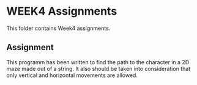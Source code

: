 # WEEK4 Assignments
  This folder contains Week4 assignments.
## Assignment

  This programm has been written to find the path to the character in a 2D maze made out of a string. It also should be taken into consideration that only vertical and horizontal movements are allowed.
